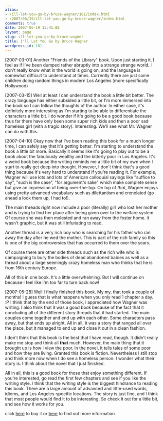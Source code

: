 ```yaml
---
alias:
- /ill-let-you-go-by-bruce-wagner/161/index.html
- /2007/06/19/ill-let-you-go-by-bruce-wagner/index.html
comments: true
date: 2007-06-19 13:41:05
layout: page
slug: ill-let-you-go-by-bruce-wagner
title: I'll Let You Go by Bruce Wagner
wordpress_id: 161
---
```


[2007-03-01]
Another "Friends of the Library" book.  Upon just starting it, I feel as if I've been dumped rather abruptly into a strange strange world.  I don't really know what in the world is going on, and the language is somewhat difficult to understand at times.  Currently there are just some children doing random things in modern Los Angeles (more specifically Hollywood)

[2007-03-15]
Well at least I can understand the book a little bit better.  The crazy language has either subsided a little bit, or I'm more immersed into the book so I can follow the thoughts of the author.  In either case, it's definitely more interesting as I'm starting to be able to differentiate the characters a little bit.  I do wonder if it's going to be a good book because thus far there have only been some super rich kids and then a poor sad homeless girl (with a tragic story).  Interesting.  We'll see what Mr. Wagner can do with this.

[2007-04-10]
Okay now that I've been reading this book for a much longer time, I can safely say that it's getting better.  I'm starting to understand the book a little bit more.  Basically it seems like it's going to play out to be a book about the fabulously wealthy and the bitterly poor in Los Angeles.  It's a weird book because the writing reminds me a little bit of my own when I start to really get deep into thought.  However, I don't think that's a good thing because it's very hard to understand if you're reading it.  For example, Wagner will use lots and lots of American colloquial sayings like "suffice to say", "such is the case", "for argument's sake" which make complete sense but give an impression of being over-the-top.  On top of _that_, Wagner enjoys using pretty advanced vocabulary such as dilettantism and crenelated (go ahead a look them up, I had to!).  

The main threads right now include a poor (literally) girl who lost her mother and is trying to find her place after being given over to the welfare system.  Of course she was then molested and ran away from the foster home.  It wasn't graphic, but it was still infuriating to read.

Another thread is a very rich boy who is searching for his father who ran away the day after he wed the mother.  This is part of the rich family so this is one of the big controversies that has occurred to them over the years.

Of course there are other side threads such as the rich wife who is campaigning to bury the bodies of dead abandoned babies as well as a thread about a large seemingly crazy homeless man who thinks that he is from 16th century Europe.

All of this in one book.  It's a little overwhelming.  But I will continue on because I feel like I'm too far to turn back now!


[2007-05-28]
Well I finally finished this book.  My my, that took a couple of months!  I guess that is what happens when you only read 1 chapter a day.  :P  I think that by the end of those book, I appreciated how Wagner was writing.  I also think that it was a good book because of the fact that it concluding all of the different story threads that it had started.  The main couples come together and end up with each other.  Some characters pass away, but that ends up alright.  All in all, it was a story that ranged all over the place, but it managed to end up and close it out in a clean fashion.

I don't think that this book is the best that I have read, though.  It didn't really make me stop and think all **that** much.  However, the main thing that it brought up is how I view the poor.  In the novel, it tells tales of some poor and how they are living.  Granted this book is fiction.  Nevertheless I still stop and think more now when I do see a homeless person.  I wonder what their story is.  I think about the novel that I just finished.

All in all, this is a good book for those that enjoy something different.  If you're interested, go read the first few chapters and see if you like the writing style.  I think that the writing style is the biggest hindrance to reading this book.  There are a large amount of advanced and little-used words, idioms, and Los Angeles-specific locations.  The story is just fine, and I think that most people would find it to be interesting.  So check it out for a little bit, and see how it works for you.


click [here](http://www.amazon.com/gp/product/0812968476?ie=UTF8&tag=dereksxanga-20&linkCode=as2&camp=1789&creative=9325&creativeASIN=0812968476) to buy it or [here](http://www.amazon.com/Ill-Let-You-Go-Novel/dp/0812968476/ref=pd_bbs_sr_1/102-3924605-1176938?ie=UTF8&s=books&qid=1174004617&sr=8-1) to find out more information
